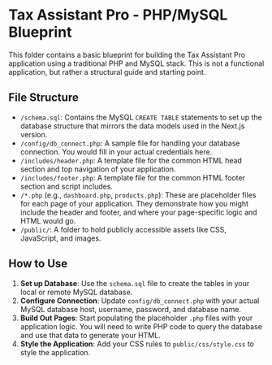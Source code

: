 
# Tax Assistant Pro - PHP/MySQL Blueprint

This folder contains a basic blueprint for building the Tax Assistant Pro application using a traditional PHP and MySQL stack. This is not a functional application, but rather a structural guide and starting point.

## File Structure

- `/schema.sql`: Contains the MySQL `CREATE TABLE` statements to set up the database structure that mirrors the data models used in the Next.js version.
- `/config/db_connect.php`: A sample file for handling your database connection. You would fill in your actual credentials here.
- `/includes/header.php`: A template file for the common HTML head section and top navigation of your application.
- `/includes/footer.php`: A template file for the common HTML footer section and script includes.
- `/*.php` (e.g., `dashboard.php`, `products.php`): These are placeholder files for each page of your application. They demonstrate how you might include the header and footer, and where your page-specific logic and HTML would go.
- `/public/`: A folder to hold publicly accessible assets like CSS, JavaScript, and images.

## How to Use

1.  **Set up Database**: Use the `schema.sql` file to create the tables in your local or remote MySQL database.
2.  **Configure Connection**: Update `config/db_connect.php` with your actual MySQL database host, username, password, and database name.
3.  **Build Out Pages**: Start populating the placeholder `.php` files with your application logic. You will need to write PHP code to query the database and use that data to generate your HTML.
4.  **Style the Application**: Add your CSS rules to `public/css/style.css` to style the application.
